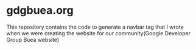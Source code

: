 gdgbuea.org
===========

This repository contains the code to generate a navbar tag that
I wrote when we were creating the website for our community(Google Developer Group Buea website) 
